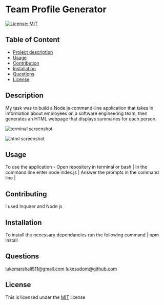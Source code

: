 
# Team Profile Generator

[![License: MIT](https://img.shields.io/badge/License-MIT-yellow.svg)](https://opensource.org/licenses/MIT)


## Table of Content
* [Project description](#Description)
* [Usage](#Usage)
* [Contribution](#Contributiion)
* [Installation](#Installation)
* [Questions](#Questions)
* [License](#License)

## Description
My task was to build a Node.js command-line application that takes in information about employees on a software engineering team, then generates an HTML webpage that displays summaries for each person.

![terminal screenshot](https://user-images.githubusercontent.com/89007022/181420842-f75460fe-4cf1-484e-9996-a9ce10904b42.png)


![html screenshot](https://user-images.githubusercontent.com/89007022/181420873-fa7ab37d-3d20-429a-b8a5-18e87d3cbb88.png)


## Usage
To use the application - Open repository in terminal or bash | In the command line enter node index.js | Answer the prompts in the command line |

## Contributing
I used Inquirer and Node js

## Installation
To install the necessary dependancies run the following command | npm install

## Questions
lukemarshall511@gmail.com
lukesudom@github.com

## License
This is licensed under the [MIT](https://opensource.org/licenses/MIT) license
